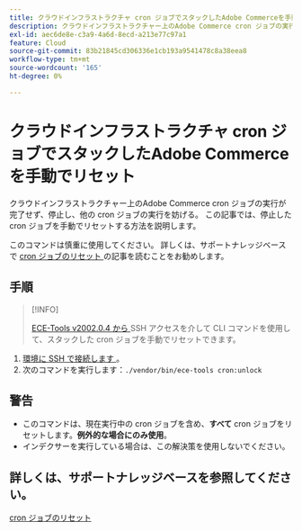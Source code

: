 ```yaml
---
title: クラウドインフラストラクチャ cron ジョブでスタックしたAdobe Commerceを手動でリセット
description: クラウドインフラストラクチャー上のAdobe Commerce cron ジョブの実行が完了せず、停止し、他の cron ジョブの実行を妨げる。 この記事では、停止した cron ジョブを手動でリセットする方法を説明します。
exl-id: aec6de8e-c3a9-4a6d-8ecd-a213e77c97a1
feature: Cloud
source-git-commit: 83b21845cd306336e1cb193a9541478c8a38eea8
workflow-type: tm+mt
source-wordcount: '165'
ht-degree: 0%

---
```


# クラウドインフラストラクチャ cron ジョブでスタックしたAdobe Commerceを手動でリセット

クラウドインフラストラクチャー上のAdobe Commerce cron ジョブの実行が完了せず、停止し、他の cron ジョブの実行を妨げる。 この記事では、停止した cron ジョブを手動でリセットする方法を説明します。

このコマンドは慎重に使用してください。 詳しくは、サポートナレッジベースで [cron ジョブのリセット ](https://experienceleague.adobe.com/docs/commerce-knowledge-base/kb/troubleshooting/miscellaneous/cron-job-is-stuck-in-running-status.html?lang=ja) の記事を読むことをお勧めします。

## 手順

>[!INFO]
>
>[ECE-Tools v2002.0.4 から ](https://experienceleague.adobe.com/docs/commerce-cloud-service/user-guide/release-notes/cloud-release-archive.html?lang=ja#v2002.0.4)SSH アクセスを介して CLI コマンドを使用して、スタックした cron ジョブを手動でリセットできます。

1. [ 環境に SSH で接続します ](https://experienceleague.adobe.com/docs/commerce-cloud-service/user-guide/develop/secure-connections.html?lang=ja)。
1. 次のコマンドを実行します：`./vendor/bin/ece-tools cron:unlock`

## 警告

* このコマンドは、現在実行中の cron ジョブを含め、**すべて** cron ジョブをリセットします。**例外的な場合にのみ使用**。
* インデクサーを実行している場合は、この解決策を使用しないでください。

## 詳しくは、サポートナレッジベースを参照してください。

[cron ジョブのリセット ](https://experienceleague.adobe.com/docs/commerce-knowledge-base/kb/troubleshooting/miscellaneous/cron-job-is-stuck-in-running-status.html?lang=ja)
